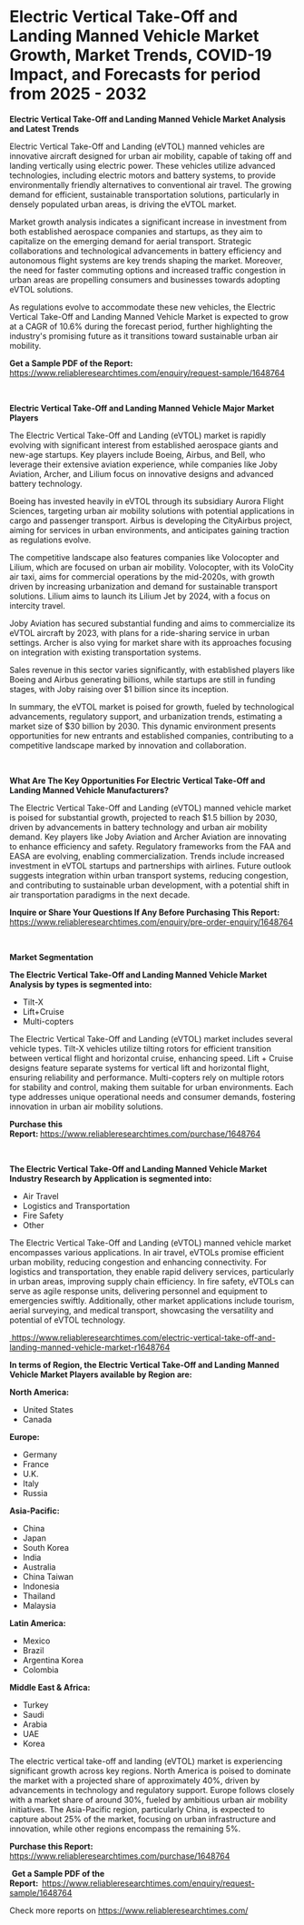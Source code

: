 <p><h1>Electric Vertical Take-Off and Landing Manned Vehicle Market Growth, Market Trends, COVID-19 Impact, and Forecasts for period from 2025 - 2032</h1></p><p><strong>Electric Vertical Take-Off and Landing Manned Vehicle Market Analysis and Latest Trends</strong></p>
<p><p>Electric Vertical Take-Off and Landing (eVTOL) manned vehicles are innovative aircraft designed for urban air mobility, capable of taking off and landing vertically using electric power. These vehicles utilize advanced technologies, including electric motors and battery systems, to provide environmentally friendly alternatives to conventional air travel. The growing demand for efficient, sustainable transportation solutions, particularly in densely populated urban areas, is driving the eVTOL market.</p><p>Market growth analysis indicates a significant increase in investment from both established aerospace companies and startups, as they aim to capitalize on the emerging demand for aerial transport. Strategic collaborations and technological advancements in battery efficiency and autonomous flight systems are key trends shaping the market. Moreover, the need for faster commuting options and increased traffic congestion in urban areas are propelling consumers and businesses towards adopting eVTOL solutions.</p><p>As regulations evolve to accommodate these new vehicles, the Electric Vertical Take-Off and Landing Manned Vehicle Market is expected to grow at a CAGR of 10.6% during the forecast period, further highlighting the industry's promising future as it transitions toward sustainable urban air mobility.</p></p>
<p><strong>Get a Sample PDF of the Report:&nbsp;</strong> <a href="https://www.reliableresearchtimes.com/enquiry/request-sample/1648764?utm_campaign=3037&utm_medium=2&utm_source=Github&utm_content=ia&utm_term=26032025&utm_id=electric-vertical-take-off-and-landing-manned-vehicle">https://www.reliableresearchtimes.com/enquiry/request-sample/1648764</a></p>
<p>&nbsp;</p>
<p><strong>Electric Vertical Take-Off and Landing Manned Vehicle Major Market Players</strong></p>
<p><p>The Electric Vertical Take-Off and Landing (eVTOL) market is rapidly evolving with significant interest from established aerospace giants and new-age startups. Key players include Boeing, Airbus, and Bell, who leverage their extensive aviation experience, while companies like Joby Aviation, Archer, and Lilium focus on innovative designs and advanced battery technology.</p><p>Boeing has invested heavily in eVTOL through its subsidiary Aurora Flight Sciences, targeting urban air mobility solutions with potential applications in cargo and passenger transport. Airbus is developing the CityAirbus project, aiming for services in urban environments, and anticipates gaining traction as regulations evolve.</p><p>The competitive landscape also features companies like Volocopter and Lilium, which are focused on urban air mobility. Volocopter, with its VoloCity air taxi, aims for commercial operations by the mid-2020s, with growth driven by increasing urbanization and demand for sustainable transport solutions. Lilium aims to launch its Lilium Jet by 2024, with a focus on intercity travel.</p><p>Joby Aviation has secured substantial funding and aims to commercialize its eVTOL aircraft by 2023, with plans for a ride-sharing service in urban settings. Archer is also vying for market share with its approaches focusing on integration with existing transportation systems.</p><p>Sales revenue in this sector varies significantly, with established players like Boeing and Airbus generating billions, while startups are still in funding stages, with Joby raising over $1 billion since its inception.</p><p>In summary, the eVTOL market is poised for growth, fueled by technological advancements, regulatory support, and urbanization trends, estimating a market size of $30 billion by 2030. This dynamic environment presents opportunities for new entrants and established companies, contributing to a competitive landscape marked by innovation and collaboration.</p></p>
<p>&nbsp;</p>
<p><strong>What Are The Key Opportunities For Electric Vertical Take-Off and Landing Manned Vehicle Manufacturers?</strong></p>
<p><p>The Electric Vertical Take-Off and Landing (eVTOL) manned vehicle market is poised for substantial growth, projected to reach $1.5 billion by 2030, driven by advancements in battery technology and urban air mobility demand. Key players like Joby Aviation and Archer Aviation are innovating to enhance efficiency and safety. Regulatory frameworks from the FAA and EASA are evolving, enabling commercialization. Trends include increased investment in eVTOL startups and partnerships with airlines. Future outlook suggests integration within urban transport systems, reducing congestion, and contributing to sustainable urban development, with a potential shift in air transportation paradigms in the next decade.</p></p>
<p><strong>Inquire or Share Your Questions If Any Before Purchasing This Report:</strong> <a href="https://www.reliableresearchtimes.com/enquiry/pre-order-enquiry/1648764?utm_campaign=3037&utm_medium=2&utm_source=Github&utm_content=ia&utm_term=26032025&utm_id=electric-vertical-take-off-and-landing-manned-vehicle">https://www.reliableresearchtimes.com/enquiry/pre-order-enquiry/1648764</a></p>
<p>&nbsp;</p>
<p><strong>Market Segmentation</strong></p>
<p><strong>The Electric Vertical Take-Off and Landing Manned Vehicle Market Analysis by types is segmented into:</strong></p>
<p><ul><li>Tilt-X</li><li>Lift+Cruise</li><li>Multi-copters</li></ul></p>
<p><p>The Electric Vertical Take-Off and Landing (eVTOL) market includes several vehicle types. Tilt-X vehicles utilize tilting rotors for efficient transition between vertical flight and horizontal cruise, enhancing speed. Lift + Cruise designs feature separate systems for vertical lift and horizontal flight, ensuring reliability and performance. Multi-copters rely on multiple rotors for stability and control, making them suitable for urban environments. Each type addresses unique operational needs and consumer demands, fostering innovation in urban air mobility solutions.</p></p>
<p><strong>Purchase this Report:&nbsp;</strong><a href="https://www.reliableresearchtimes.com/purchase/1648764?utm_campaign=3037&utm_medium=2&utm_source=Github&utm_content=ia&utm_term=26032025&utm_id=electric-vertical-take-off-and-landing-manned-vehicle">https://www.reliableresearchtimes.com/purchase/1648764</a></p>
<p>&nbsp;</p>
<p><strong>The Electric Vertical Take-Off and Landing Manned Vehicle Market Industry Research by Application is segmented into:</strong></p>
<p><ul><li>Air Travel</li><li>Logistics and Transportation</li><li>Fire Safety</li><li>Other</li></ul></p>
<p><p>The Electric Vertical Take-Off and Landing (eVTOL) manned vehicle market encompasses various applications. In air travel, eVTOLs promise efficient urban mobility, reducing congestion and enhancing connectivity. For logistics and transportation, they enable rapid delivery services, particularly in urban areas, improving supply chain efficiency. In fire safety, eVTOLs can serve as agile response units, delivering personnel and equipment to emergencies swiftly. Additionally, other market applications include tourism, aerial surveying, and medical transport, showcasing the versatility and potential of eVTOL technology.</p></p>
<p><a href="https://www.reliableresearchtimes.com/electric-vertical-take-off-and-landing-manned-vehicle-market-r1648764?utm_campaign=3037&utm_medium=2&utm_source=Github&utm_content=ia&utm_term=26032025&utm_id=electric-vertical-take-off-and-landing-manned-vehicle">&nbsp;https://www.reliableresearchtimes.com/electric-vertical-take-off-and-landing-manned-vehicle-market-r1648764</a></p>
<p><strong>In terms of Region, the Electric Vertical Take-Off and Landing Manned Vehicle Market Players available by Region are:</strong></p>
<p>
    <p> <strong> North America: </strong>
        <ul>
            <li>United States</li>
            <li>Canada</li>
        </ul>
        </p> 
    <p> <strong> Europe: </strong>
        <ul>
            <li>Germany</li>
            <li>France</li>
            <li>U.K.</li>
            <li>Italy</li>
            <li>Russia</li>
        </ul>
        </p> 
    <p> <strong> Asia-Pacific: </strong>
        <ul>
            <li>China</li>
            <li>Japan</li>
            <li>South Korea</li>
            <li>India</li>
            <li>Australia</li>
            <li>China Taiwan</li>
            <li>Indonesia</li>
            <li>Thailand</li>
            <li>Malaysia</li>
        </ul>
        </p> 
    <p> <strong> Latin America: </strong>
        <ul>
            <li>Mexico</li>
            <li>Brazil</li>
            <li>Argentina Korea</li>
            <li>Colombia</li>
        </ul>
        </p> 
    <p> <strong> Middle East & Africa: </strong>
        <ul>
            <li>Turkey</li>
            <li>Saudi</li>
            <li>Arabia</li>
            <li>UAE</li>
            <li>Korea</li>
        </ul>
    </p>
    </p>
<p><p>The electric vertical take-off and landing (eVTOL) market is experiencing significant growth across key regions. North America is poised to dominate the market with a projected share of approximately 40%, driven by advancements in technology and regulatory support. Europe follows closely with a market share of around 30%, fueled by ambitious urban air mobility initiatives. The Asia-Pacific region, particularly China, is expected to capture about 25% of the market, focusing on urban infrastructure and innovation, while other regions encompass the remaining 5%.</p></p>
<p><strong>Purchase this Report: </strong><a href="https://www.reliableresearchtimes.com/purchase/1648764?utm_campaign=3037&utm_medium=2&utm_source=Github&utm_content=ia&utm_term=26032025&utm_id=electric-vertical-take-off-and-landing-manned-vehicle">https://www.reliableresearchtimes.com/purchase/1648764</a></p>
<p>&nbsp;<strong>Get a Sample PDF of the Report:&nbsp;&nbsp;</strong><a href="https://www.reliableresearchtimes.com/enquiry/request-sample/1648764?utm_campaign=3037&utm_medium=2&utm_source=Github&utm_content=ia&utm_term=26032025&utm_id=electric-vertical-take-off-and-landing-manned-vehicle">https://www.reliableresearchtimes.com/enquiry/request-sample/1648764</a></p>
<p><strong></strong></p>
<p>Check more reports on <a href="https://www.reliableresearchtimes.com/?utm_campaign=3037&utm_medium=2&utm_source=Github&utm_content=ia&utm_term=26032025&utm_id=electric-vertical-take-off-and-landing-manned-vehicle">https://www.reliableresearchtimes.com/</a></p>